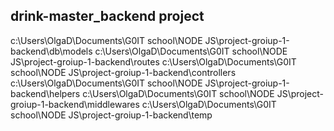 ## drink-master_backend project

c:\Users\OlgaD\Documents\G0IT school\NODE JS\project-groiup-1-backend\db\models
c:\Users\OlgaD\Documents\G0IT school\NODE JS\project-groiup-1-backend\routes
c:\Users\OlgaD\Documents\G0IT school\NODE JS\project-groiup-1-backend\controllers 
c:\Users\OlgaD\Documents\G0IT school\NODE JS\project-groiup-1-backend\helpers 
c:\Users\OlgaD\Documents\G0IT school\NODE JS\project-groiup-1-backend\middlewares 
c:\Users\OlgaD\Documents\G0IT school\NODE JS\project-groiup-1-backend\temp